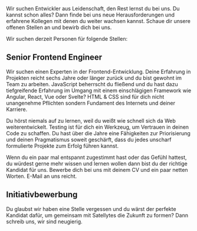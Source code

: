 Wir suchen Entwickler aus Leidenschaft, den Rest lernst du bei uns. Du kannst schon alles? Dann finde bei uns neue Herausforderungen und erfahrene Kollegen mit denen du weiter wachsen kannst. Schaue dir unsere offenen Stellen an und bewirb dich bei uns.

Wir suchen derzeit Personen für folgende Stellen:

## Senior Frontend Engineer
Wir suchen einen Experten in der Frontend-Entwicklung. Deine Erfahrung in Projekten reicht sechs Jahre oder länger zurück und du bist gewohnt im Team zu arbeiten. JavaScript beherrscht du fließend und du hast dazu tiefgreifende Erfahrung im Umgang mit einem einschlägigen Framework wie Angular, React, Vue oder Svelte? HTML & CSS sind für dich nicht unangenehme Pflichten sondern Fundament des Internets und deiner Karriere.

Du hörst niemals auf zu lernen, weil du weißt wie schnell sich da Web weiterentwickelt. Testing ist für dich ein Werkzeug, um Vertrauen in deinen Code zu schaffen. Du hast über die Jahre eine Fähigkeiten zur Priorisierung und deinen Pragmatismus soweit geschärft, dass du jedes unscharf formulierte Projekte zum Erfolg führen kannst.

Wenn du ein paar mal entspannt zugestimmt hast oder das Gefühl hattest, du würdest gerne mehr wissen und lernen wollen dann bist du der richtige Kandidat für uns. Bewerbe dich bei uns mit deinem CV und ein paar netten Worten. E-Mail an uns reicht.

## Initiativbewerbung
Du glaubst wir haben eine Stelle vergessen und du wärst der perfekte Kandidat dafür, um gemeinsam mit Satellytes die Zukunft zu formen? Dann schreib uns, wir sind neugierig.

